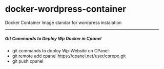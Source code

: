 # docker-wordpress-container
Docker Container Image standar for wordpress instalation

____________________________________________________________________________________________________


##### Git Commands to Deploy Wp Docker in Cpanel 

- git commands to doploy Wp-Website on CPanel:
- git remote add cpanel https://cpanel.net/user/cprepo.git
- git push cpanel
